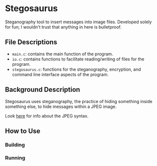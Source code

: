 # Stegosaurus
Steganography tool to insert messages into image files. Developed solely for fun; I wouldn't trust that anything in here is bulletproof.

## File Descriptions
- `main.c`: contains the main function of the program.
- `io.c`: contains functions to facilitate reading/writing of files for the program.
- `stegosaurus.c`: functions for the steganography, encryption, and command line interface aspects of the program.

## Background Description
Stegosaurus uses steganography, the practice of hiding something inside something else, to hide messages within a JPEG image.

Look [here](https://en.wikipedia.org/wiki/JPEG#Syntax_and_structure) for info about the JPEG syntax.

## How to Use
### Building
### Running